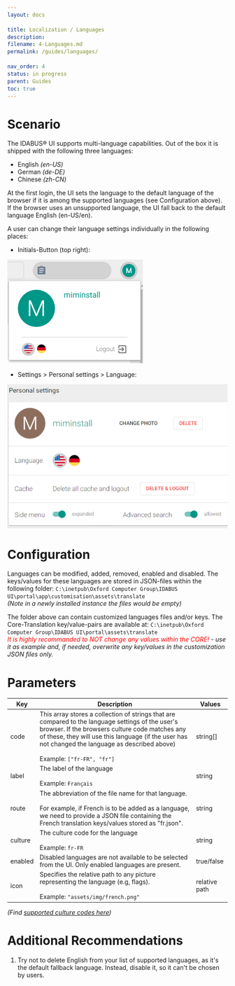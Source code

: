 ```yaml
---
layout: docs

title: Localization / Languages
description:
filename: 4-Languages.md
permalink: /guides/languages/

nav_order: 4
status: in progress
parent: Guides
toc: true
---
```


# Scenario

The IDABUS® UI supports multi-language capabilities. Out of the box it is shipped with the following three languages:

- English _(en-US)_
- German _(de-DE)_
- Chinese _(zh-CN)_

At the first login, the UI sets the language to the default language of the browser if it is among the supported languages (see Configuration above). If the browser uses an unsupported language, the UI fall back to the default language English (en-US/en).

A user can change their language settings individually in the following places:

 - Initials-Button (top right):

![image.png](/img/image-5f88373f-5d80-40bf-b71b-12955c8c36f0.png)

 - Settings > Personal settings > Language:

![image.png](/img/image-ba9b495f-6eaf-4804-8f9e-529d4ba7db19.png)

# Configuration

Languages can be modified, added, removed, enabled and disabled. The keys/values for these languages are stored in JSON-files within the following folder:
`C:\inetpub\Oxford Computer Group\IDABUS UI\portal\app\customisation\assets\translate` <br>
_(Note in a newly installed instance the files would be empty)_

The folder above can contain customized languages files and/or keys. The Core-Translation key/value-pairs are available at:
`C:\inetpub\Oxford Computer Group\IDABUS UI\portal\assets\translate` <br>
_<span style="color: red;">It is highly recommanded to NOT change any values within the CORE!</span> - use it as example and, if needed, overwrite any key/values in the customization JSON files only._

# Parameters

| Key | Description | Values |
|-----|-------------|--------|
| code |This array stores a collection of strings that are compared to the language settings of the user's browser. If the browsers culture code matches any of these, they will use this language (if the user has not changed the language as described above)<br><br>Example: `["fr-FR", "fr"]` | string[] |
| label | The label of the language <br><br> Example: `Français` | string |
| route | The abbreviation of the file name for that language.<br><br>For example, if French is to be added as a language, we need to provide a JSON file containing the French translation keys/values stored as "fr.json".| string |
| culture | The culture code for the language <br><br> Example: `fr-FR` | string |
| enabled | Disabled languages are not available to be selected from the UI. Only enabled languages are present. | true/false |
| icon | Specifies the relative path to any picture representing the language (e.g, flags).<br><br>Example: `"assets/img/french.png"` | relative path |

_(Find [supported culture codes here](https://docs.microsoft.com/en-us/bingmaps/rest-services/common-parameters-and-types/supported-culture-codes))_

# Additional Recommendations

1. Try not to delete English from your list of supported languages, as it's the default fallback language. Instead, disable it, so it can't be chosen by users.

